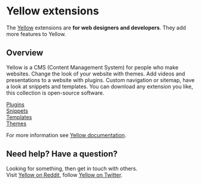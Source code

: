 Yellow extensions
=================

The [Yellow](https://github.com/markseu/yellowcms/) extensions are **for web designers and developers**. They add more features to Yellow.

Overview
--------
Yellow is a CMS (Content Management System) for people who make websites. Change the look of your website with themes. Add videos and presentations to a website with plugins. Custom navigation or sitemap, have a look at snippets and templates. You can download any extension you like, this collection is open-source software.

[Plugins](https://github.com/markseu/yellowcms-extensions/tree/master/plugins)  
[Snippets](https://github.com/markseu/yellowcms-extensions/tree/master/snippets)  
[Templates](https://github.com/markseu/yellowcms-extensions/tree/master/templates)  
[Themes](https://github.com/markseu/yellowcms-extensions/tree/master/themes)

For more information see [Yellow documentation](https://github.com/markseu/yellowcms-extensions/blob/master/documentation/README.md).

Need help? Have a question?
---------------------------
Looking for something, then get in touch with others.  
Visit [Yellow on Reddit](http://www.reddit.com/r/yellowcms/), 
follow [Yellow on Twitter](https://twitter.com/yellowcms).